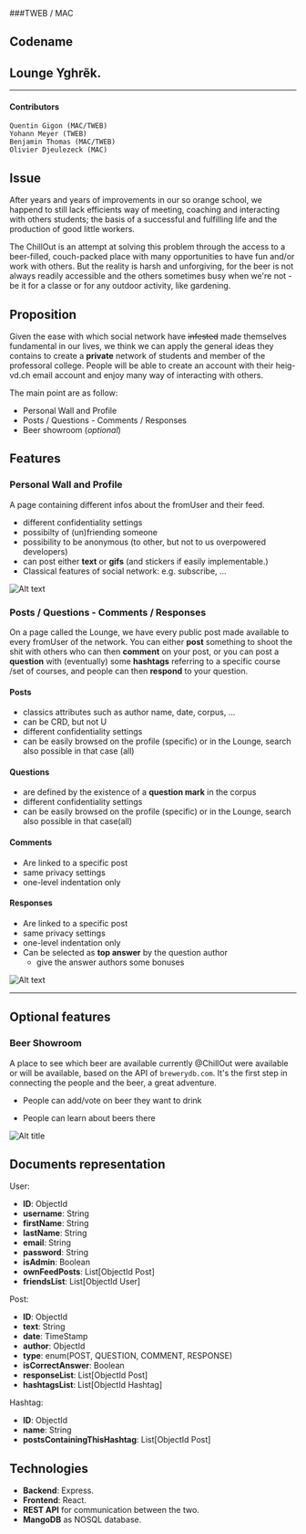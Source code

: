 ###TWEB / MAC

## Codename

## 	 Lounge Yghrẽk.



---

#### Contributors

	Quentin Gigon (MAC/TWEB)
	Yohann Meyer (TWEB)
	Benjamin Thomas (MAC/TWEB)
	Olivier Djeulezeck (MAC)

## Issue

After years and years of improvements in our so orange school, we happend to still lack efficients way of meeting, coaching and interacting with others students; the basis of a successful and fulfilling life and the production of good little workers. 

The ChillOut is an attempt at solving this problem through the access to a beer-filled, couch-packed place with many opportunities to have fun and/or work with others. But the reality is harsh and unforgiving, for the beer is not always readily accessible and the others sometimes busy when we're not -be it for a classe or for any outdoor activity, like gardening. 



## Proposition

Given the ease with which social network have ~~infested~~ made themselves fundamental in our lives, we think we can apply the general ideas they contains to create a **private** network of students and member of the professoral college. 
People will be able to create an account with their heig-vd.ch  email account and enjoy many way of interacting with others. 

The main point are as follow: 

+ Personal Wall and Profile
+ Posts / Questions - Comments / Responses
+ Beer showroom  (*optional*)



## Features

### Personal Wall and Profile

A page containing different infos about the fromUser and their feed. 

+ different confidentiality settings
+ possibilty of (un)friending someone
+ possibility to be anonymous (to other, but not to us overpowered developers)
+ can post either **text** or **gifs** (and stickers if easily implementable.)
+ Classical features of social network: e.g. subscribe, ...

![Alt text](wall.png)



### Posts / Questions - Comments / Responses

On a page called the Lounge, we have every public post made available to every fromUser of the network. 
You can either **post** something to shoot the shit with others who can then **comment** on your post, or you can post a **question** with (eventually) some **hashtags** referring to a specific course /set of courses, and people can then **respond** to your question. 

#### Posts

+ classics attributes such as author name, date, corpus, ...
+ can be CRD, but not U
+ different confidentiality settings
+ can be easily browsed on the profile (specific) or in the Lounge, search also possible in that case (all)

#### Questions

+ are defined by the existence of a **question mark** in the corpus
+ different confidentiality settings
+ can be easily browsed on the profile (specific) or in the Lounge, search also possible in that case(all)

#### Comments

+ Are linked to a specific post
+ same privacy settings
+ one-level indentation only

#### Responses

- Are linked to a specific post
- same privacy settings
- one-level indentation only
- Can be selected as **top answer** by the question author
  - give the answer authors some bonuses

![Alt text](lounge.png)

---



## Optional features

 ### Beer Showroom

A place to see which beer are available currently @ChillOut were available or will be available, based on the API of `brewerydb.com`. It's the first step in connecting the people and the beer, a great adventure. 

- People can add/vote on beer they want to drink

- People can learn about beers there


![Alt title](beerplace.png)

## Documents representation

User:

* **ID**: ObjectId
* **username**: String
* **firstName**: String
* **lastName**: String
* **email**: String
* **password**: String
* **isAdmin**: Boolean
* **ownFeedPosts**: List[ObjectId Post]
* **friendsList**: List[ObjectId User]


Post:

* **ID**: ObjectId
* **text**: String
* **date**: TimeStamp
* **author**: ObjectId
* **type**: enum(POST, QUESTION, COMMENT, RESPONSE)
* **isCorrectAnswer**: Boolean
* **responseList**: List[ObjectId Post]
* **hashtagsList**: List[ObjectId Hashtag]


Hashtag:

* **ID**: ObjectId
* **name**: String
* **postsContainingThisHashtag**: List[ObjectId Post]


## Technologies

* **Backend**: Express.
* **Frontend**: React.
* **REST API** for communication between the two.
* **MangoDB** as NOSQL database.
















